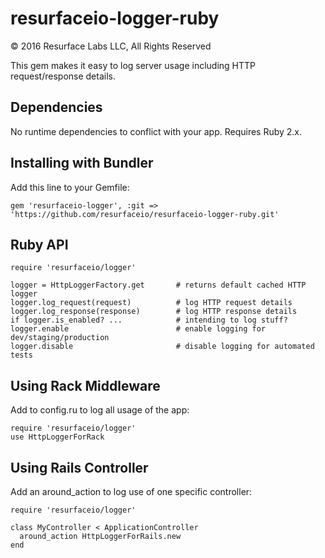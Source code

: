 # resurfaceio-logger-ruby
&copy; 2016 Resurface Labs LLC, All Rights Reserved

This gem makes it easy to log server usage including HTTP request/response details.

## Dependencies

No runtime dependencies to conflict with your app. Requires Ruby 2.x.

## Installing with Bundler

Add this line to your Gemfile:

    gem 'resurfaceio-logger', :git => 'https://github.com/resurfaceio/resurfaceio-logger-ruby.git'

## Ruby API

    require 'resurfaceio/logger'

    logger = HttpLoggerFactory.get       # returns default cached HTTP logger
    logger.log_request(request)          # log HTTP request details
    logger.log_response(response)        # log HTTP response details
    if logger.is_enabled? ...            # intending to log stuff?
    logger.enable                        # enable logging for dev/staging/production
    logger.disable                       # disable logging for automated tests

## Using Rack Middleware

Add to config.ru to log all usage of the app:

    require 'resurfaceio/logger'
    use HttpLoggerForRack

## Using Rails Controller

Add an around_action to log use of one specific controller:

    require 'resurfaceio/logger'

    class MyController < ApplicationController
      around_action HttpLoggerForRails.new
    end
